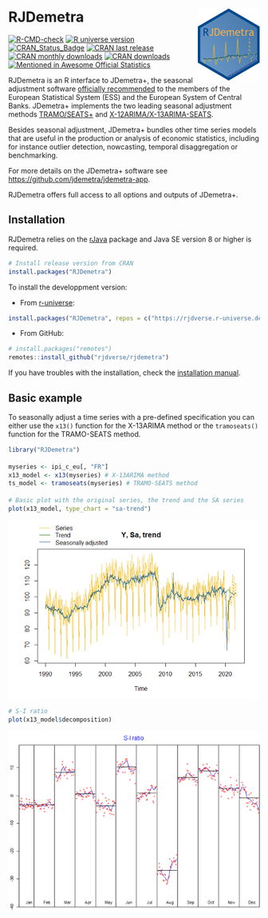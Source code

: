 
<!-- README.md is generated from README.Rmd. Please edit that file -->

# RJDemetra <img src="man/figures/logo.png" align="right" alt="" />

[![R-CMD-check](https://github.com/rjdverse/rjdemetra/workflows/R-CMD-check/badge.svg)](https://github.com/rjdverse/rjdemetra/actions)
[![R universe
version](https://rjdverse.r-universe.dev/badges/RJDemetra)](https://rjdverse.r-universe.dev/RJDemetra)
[![CRAN_Status_Badge](https://www.r-pkg.org/badges/version/RJDemetra)](https://cran.r-project.org/package=RJDemetra)
[![CRAN last
release](https://www.r-pkg.org/badges/last-release/RJDemetra)](https://cran.r-project.org/package=RJDemetra)
[![CRAN monthly
downloads](https://cranlogs.r-pkg.org/badges/RJDemetra?color=lightgrey)](https://cran.r-project.org/package=RJDemetra)
[![CRAN
downloads](https://cranlogs.r-pkg.org/badges/grand-total/RJDemetra?color=lightgrey)](https://cran.r-project.org/package=RJDemetra)
[![Mentioned in Awesome Official
Statistics](https://awesome.re/mentioned-badge.svg)](https://github.com/SNStatComp/awesome-official-statistics-software)

RJDemetra is an R interface to JDemetra+, the seasonal adjustment
software [officially
recommended](https://wayback.archive-it.org/12090/20240102173448/https://cros-legacy.ec.europa.eu/system/files/Jdemetra_%20release.pdf)
to the members of the European Statistical System (ESS) and the European
System of Central Banks. JDemetra+ implements the two leading seasonal
adjustment methods
[TRAMO/SEATS+](https://gretl.sourceforge.net/tramo/tramo-seats.html) and
[X-12ARIMA/X-13ARIMA-SEATS](https://www.census.gov/data/software/x13as.html).

Besides seasonal adjustment, JDemetra+ bundles other time series models
that are useful in the production or analysis of economic statistics,
including for instance outlier detection, nowcasting, temporal
disaggregation or benchmarking.

For more details on the JDemetra+ software see
<https://github.com/jdemetra/jdemetra-app>.

RJDemetra offers full access to all options and outputs of JDemetra+.

## Installation

RJDemetra relies on the
[rJava](https://CRAN.R-project.org/package=rJava) package and Java SE
version 8 or higher is required.

``` r
# Install release version from CRAN
install.packages("RJDemetra")
```

To install the developpment version:

- From [r-universe](https://rjdverse.r-universe.dev/RJDemetra):

``` r
install.packages("RJDemetra", repos = c("https://rjdverse.r-universe.dev", "https://cloud.r-project.org"))
```

- From GitHub:

``` r
# install.packages("remotes")
remotes::install_github("rjdverse/rjdemetra")
```

If you have troubles with the installation, check the [installation
manual](https://github.com/rjdverse/rjdemetra/wiki/Installation-manual).

## Basic example

To seasonally adjust a time series with a pre-defined specification you
can either use the `x13()` function for the X-13ARIMA method or the
`tramoseats()` function for the TRAMO-SEATS method.

``` r
library("RJDemetra")

myseries <- ipi_c_eu[, "FR"]
x13_model <- x13(myseries) # X-13ARIMA method
ts_model <- tramoseats(myseries) # TRAMO-SEATS method

# Basic plot with the original series, the trend and the SA series
plot(x13_model, type_chart = "sa-trend")
```

<img src="man/figures/README-plot-example-1.png" style="display: block; margin: auto;" />

``` r
# S-I ratio
plot(x13_model$decomposition)
```

<img src="man/figures/README-plot-example-2.png" style="display: block; margin: auto;" />
